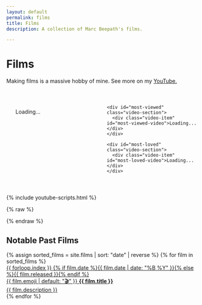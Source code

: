 ```yaml
---
layout: default
permalink: films
title: Films
description: A collection of Marc Beepath's films.

---
```


# Films

Making films is a massive hobby of mine. 
See more on my [YouTube.](https://youtube.com/@marcbeep)

<!-- Inline CSS for Featured Videos -->
<style>
  .video-container {
    max-width: 1000px;
    margin: 40px auto;
    text-align: left;
    padding: 0;
  }
  
  /* Grid layout for larger screens */
  @media (min-width: 768px) {
    #featured-videos {
      display: grid;
      grid-template-columns: repeat(2, 1fr);
      gap: 1.5rem;
    }
  }
  
  /* Video item styling to match project cards */
  .video-item {
    padding: 1.5rem;
    background: var(--color-light);
    border-radius: 8px;
    border: 2px solid var(--color-accent);
    transition: all 0.2s ease;
    text-decoration: none;
    color: var(--color-dark);
    display: block;
    position: relative;
    overflow: hidden;
    cursor: pointer;
    margin-bottom: 1.5rem;
  }
  
  .video-item a {
    color: inherit;
    display: block;
    width: 100%;
    text-decoration: none;
  }
  
  .video-item img {
    width: 100%;
    height: auto;
    border-radius: 6px;
    margin-bottom: 0.75rem;
    transition: transform 0.2s ease;
    display: block;
    aspect-ratio: 16/9;
    object-fit: cover;
  }
  
  .video-item h3 {
    font-size: 1.1rem;
    margin: 0 0 0.5rem 0;
    width: 100%;
    font-weight: 600;
    transition: color 0.2s ease;
    line-height: 1.3;
  }
  
  .video-item small {
    color: var(--color-secondary);
    font-size: 0.8rem;
    font-family: var(--font-mono);
    font-weight: 400;
    transition: color 0.2s ease;
    opacity: 0.8;
  }
  
  /* Hover effects to match project cards */
  .video-item:hover {
    transform: translateY(-2px);
    background: var(--color-accent);
    color: var(--color-light);
    box-shadow: 0 4px 12px var(--shadow-accent-medium);
  }
  
  .video-item:hover img {
    transform: scale(1.05);
  }
  
  .video-item:hover h3 {
    color: var(--color-light);
  }
  
  .video-item:hover small {
    color: var(--color-light);
    opacity: 0.9;
  }
  
  @media (min-width: 768px) {
    .video-item {
      margin-bottom: 0;
    }
  }
</style>

<!-- Video Content Container -->
<div class="video-container">
  <div id="featured-videos">
    <div id="latest" class="video-section">
      <div class="video-item" id="latest-video">Loading...</div>
    </div>

    <div id="most-viewed" class="video-section">
      <div class="video-item" id="most-viewed-video">Loading...</div>
    </div>

    <div id="most-loved" class="video-section">
      <div class="video-item" id="most-loved-video">Loading...</div>
    </div>

  </div>
</div>

{% include youtube-scripts.html %}

{% raw %}

<script>
  // Returns an HTML string for the video element and its badge.
  function createVideoElement(video, badgeText) {
    if (!video) return "";
    const videoId = video.id;
    const title = video.snippet.title;
    // Try to get the highest quality thumbnail available
    const thumbnail = video.snippet.thumbnails.maxres?.url || 
                     video.snippet.thumbnails.high?.url || 
                     video.snippet.thumbnails.medium?.url || 
                     video.snippet.thumbnails.default?.url || "";
    const videoUrl = `https://www.youtube.com/watch?v=${videoId}`;
    
    // Escape HTML in title to prevent XSS
    const safeTitle = title.replace(/[&<>"']/g, function(match) {
      const escape = {
        '&': '&amp;',
        '<': '&lt;',
        '>': '&gt;',
        '"': '&quot;',
        "'": '&#39;'
      };
      return escape[match];
    });
    
    return `
      <a href="${videoUrl}" target="_blank">
        ${thumbnail ? `<img src="${thumbnail}" alt="${safeTitle}">` : ""}
        <h3>${safeTitle}</h3>
      </a>
      <small>${badgeText}</small>
    `;
  }

  // Fetch the channel's uploads playlist ID.
  getChannelUploadsPlaylist()
    .then(uploadsPlaylistId => {
      // Fetch the latest 20 videos from the uploads playlist.
      return fetch(`https://www.googleapis.com/youtube/v3/playlistItems?part=snippet&maxResults=20&playlistId=${uploadsPlaylistId}&key=${YOUTUBE_API_KEY}`)
        .then(response => {
          if (!response.ok) {
            throw new Error(`HTTP ${response.status}: ${response.statusText}`);
          }
          return response.json();
        })
        .then(playlistData => {
          if (!playlistData.items || playlistData.items.length === 0) {
            throw new Error("No videos found in playlist.");
          }
          const videoIds = playlistData.items
            .map(item => item.snippet.resourceId.videoId)
            .filter(id => id); // Remove any invalid IDs.
          if (videoIds.length === 0) throw new Error("No valid videos found.");
          return { videoIds, latestVideoId: videoIds[0] };
        });
    })
    .then(({ videoIds, latestVideoId }) => {
      // Fetch detailed info (snippet and statistics) for the videos.
      return getVideoDetails(videoIds)
        .then(videos => {
          if (!videos || videos.length === 0) {
            throw new Error("No video details retrieved.");
          }
          
          // Determine the most recent, most viewed, and most loved videos.
          let latestVideo = videos.find(video => video.id === latestVideoId) || videos[0];
          let mostViewedVideo = null;
          let highestLikeRateVideo = null;
          let highestViewCount = -1;
          let highestLoveRatio = -1;
          let validVideos = 0;

          videos.forEach(video => {
            if (!video || !video.statistics) return;
            
            const stats = video.statistics;
            const viewCount = parseInt(stats.viewCount || "0", 10);
            const likeCount = parseInt(stats.likeCount || "0", 10);
            
            // Skip videos with no views for love ratio calculation
            if (viewCount > 0) {
              validVideos++;
              
              if (viewCount > highestViewCount) {
                highestViewCount = viewCount;
                mostViewedVideo = video;
              }

              // Only consider videos with 100+ views for "most loved" calculation
              // This prevents low-view videos with artificially high like ratios
              if (viewCount >= 100) {
                const loveRatio = likeCount / viewCount;
                if (loveRatio > highestLoveRatio) {
                  highestLoveRatio = loveRatio;
                  highestLikeRateVideo = video;
                }
              }
            } else if (viewCount === 0 && !mostViewedVideo) {
              // If no videos have views, use the first one as fallback
              mostViewedVideo = video;
            }
          });

          // Fallbacks for missing data.
          if (!latestVideo) {
            document.getElementById("latest-video").textContent = "No recent videos available.";
            return;
          }
          if (!mostViewedVideo) mostViewedVideo = latestVideo;
          if (!highestLikeRateVideo) highestLikeRateVideo = latestVideo;

          // Handle edge case where we have very few videos
          if (validVideos <= 1) {
            document.getElementById("latest-video").innerHTML = createVideoElement(latestVideo, "✅ Latest Film");
            document.getElementById("most-viewed").style.display = "none";
            document.getElementById("most-loved").style.display = "none";
            return;
          }

          // Determine relationships.
          const isMVSameAsLatest = latestVideo.id === mostViewedVideo.id;
          const isMLSameAsLatest = latestVideo.id === highestLikeRateVideo.id;
          const isMVSameAsML = mostViewedVideo.id === highestLikeRateVideo.id;

          // --- LOGIC IMPLEMENTATION ---
          // 1. Always show the most recent video.
          let latestBadgeText = "✅ Latest Film";
          let showMostViewed = true;
          let showMostLoved = true;

          if (isMVSameAsLatest && isMLSameAsLatest) {
            latestBadgeText += " (This was also my most viewed and had the highest like rate)";
            showMostViewed = false;
            showMostLoved = false;
          } else if (isMVSameAsLatest && !isMLSameAsLatest) {
            latestBadgeText += " (This was also my most viewed)";
            showMostViewed = false;
          } else if (isMLSameAsLatest && !isMVSameAsLatest) {
            latestBadgeText += " (This also had the highest like rate)";
            showMostLoved = false;
          }

          document.getElementById("latest-video").innerHTML = createVideoElement(latestVideo, latestBadgeText);

          // 2. Next, show the most viewed video if it's not the same as the most recent.
          if (showMostViewed) {
            let mostViewedBadgeText = "🔥 Most Viewed";
            if (mostViewedVideo.id === highestLikeRateVideo.id) {
              mostViewedBadgeText += " (This also had the highest like rate)";
              showMostLoved = false;
            }
            document.getElementById("most-viewed-video").innerHTML = createVideoElement(mostViewedVideo, mostViewedBadgeText);
          } else {
            document.getElementById("most-viewed").style.display = "none";
          }

          // 3. Next, if the highest like rate video is not the same as both the most recent and most viewed, show it.
          if (showMostLoved) {
            document.getElementById("most-loved-video").innerHTML = createVideoElement(highestLikeRateVideo, "📈 Highest Like Rate");
          } else {
            document.getElementById("most-loved").style.display = "none";
          }
        });
    })
    .catch(error => {
      console.error("Error fetching videos:", error);
      
      // More specific error messages
      let errorMessage = "Error loading videos.";
      if (error.message.includes("quota")) {
        errorMessage = "YouTube API quota exceeded. Please try again later.";
      } else if (error.message.includes("403")) {
        errorMessage = "YouTube API access denied. Please check configuration.";
      } else if (error.message.includes("404")) {
        errorMessage = "Channel or videos not found.";
      }
      
      document.getElementById("latest-video").textContent = errorMessage;
      document.getElementById("most-viewed-video").textContent = "";
      document.getElementById("most-loved-video").textContent = "";
    });
</script>

{% endraw %}

## Notable Past Films

<div class="projects-list">
{% assign sorted_films = site.films | sort: "date" | reverse %}
{% for film in sorted_films %}
  <a href="{{ film.url }}" class="project-item">
    <div class="project-meta-info">
      <span class="project-number">{{ forloop.index }}</span>
      <span class="project-date">{% if film.date %}{{ film.date | date: "%B %Y" }}{% else %}{{ film.released }}{% endif %}</span>
    </div>
    <div class="project-content">
      <div class="project-title-row">
        <span class="project-emoji">{{ film.emoji | default: "🎬" }}</span>
        <strong>{{ film.title }}</strong>
      </div>
      <div class="project-description">{{ film.description }}</div>
    </div>
  </a>
{% endfor %}
</div>
